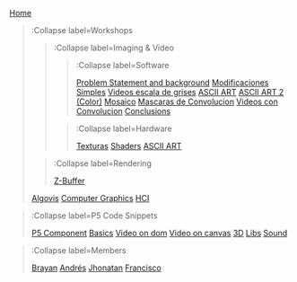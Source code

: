 [Home](/)

> :Collapse label=Workshops
> 
> > :Collapse label=Imaging & Video
> >
> > > :Collapse label=Software
> > > 
> > > [Problem Statement and background](/docs/workshops/ImagingFolder/Introduction)
> > > [Modificaciones Simples](/docs/workshops/ImagingFolder/simpleMods)
> > > [Videos escala de grises](/docs/workshops/ImagingFolder/videosGrises)
> > > [ASCII ART](/docs/workshops/ImagingFolder/ASCIIART)
> > > [ASCII ART 2 (Color)](/docs/workshops/ImagingFolder/ASCIIART2)
> > > [Mosaico](/docs/workshops/ImagingFolder/mosaico)
> > > [Mascaras de Convolucion](/docs/workshops/ImagingFolder/convolutionMatrix)
> > > [Videos con Convolucion](/docs/workshops/ImagingFolder/videoConvolution)
> > > [Conclusions](/docs/workshops/ImagingFolder/Conclusions)
> >
> > > :Collapse label=Hardware
> > >
> > > [Texturas](/docs/workshops/hardwareFolder/textures)
> > > [Shaders](/docs/workshops/hardwareFolder/shaders)
> > > [ASCII ART](/docs/workshops/hardwareFolder/ASCIIART)
>
> > :Collapse label=Rendering
> > 
> > [Z-Buffer](/docs/workshops/renderingFolder/ZBuffer)
>
>
> [Algovis](/docs/workshops/algovis)
> [Computer Graphics](/docs/workshops/cg)
> [HCI](/docs/workshops/hci)

> :Collapse label=P5 Code Snippets
> 
> [P5 Component](/docs/snippets/component)
> [Basics](/docs/snippets/basic)
> [Video on dom](/docs/snippets/video-dom)
> [Video on canvas](/docs/snippets/video-canvas)
> [3D](/docs/snippets/3d)
> [Libs](/docs/snippets/lib)
> [Sound](/docs/snippets/sound)

> :Collapse label=Members
>
> [Brayan](/docs/members/Brayan-Guevara)
> [Andrés](/docs/members/Andres)
> [Jhonatan](/docs/members/Jhonatan-Rivera)
> [Francisco](/docs/members/Francisco-Lugo)
